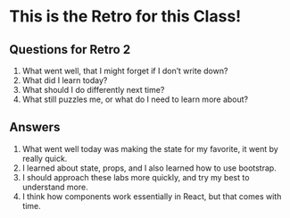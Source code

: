 # This is the Retro for this Class!

## Questions for Retro 2

1. What went well, that I might forget if I don’t write down?
2. What did I learn today?
3. What should I do differently next time?
4. What still puzzles me, or what do I need to learn more about?

## Answers

1. What went well today was making the state for my favorite, it went by really quick.
2. I learned about state, props, and I also learned how to use bootstrap.
3. I should approach these labs more quickly, and try my best to understand more.
4. I think how components work essentially in React, but that comes with time.

